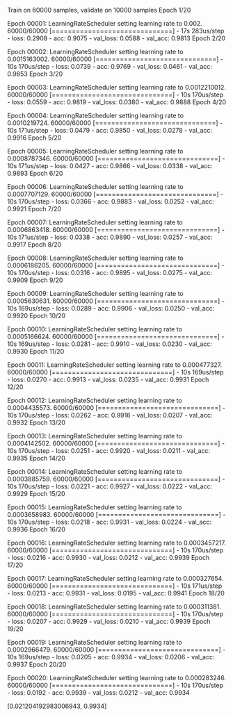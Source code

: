 Train on 60000 samples, validate on 10000 samples
Epoch 1/20

Epoch 00001: LearningRateScheduler setting learning rate to 0.002.
60000/60000 [==============================] - 17s 283us/step - loss: 0.2908 - acc: 0.9075 - val_loss: 0.0588 - val_acc: 0.9813
Epoch 2/20

Epoch 00002: LearningRateScheduler setting learning rate to 0.0015163002.
60000/60000 [==============================] - 10s 170us/step - loss: 0.0739 - acc: 0.9769 - val_loss: 0.0461 - val_acc: 0.9853
Epoch 3/20

Epoch 00003: LearningRateScheduler setting learning rate to 0.0012210012.
60000/60000 [==============================] - 10s 170us/step - loss: 0.0559 - acc: 0.9819 - val_loss: 0.0380 - val_acc: 0.9888
Epoch 4/20

Epoch 00004: LearningRateScheduler setting learning rate to 0.0010219724.
60000/60000 [==============================] - 10s 171us/step - loss: 0.0479 - acc: 0.9850 - val_loss: 0.0278 - val_acc: 0.9916
Epoch 5/20

Epoch 00005: LearningRateScheduler setting learning rate to 0.0008787346.
60000/60000 [==============================] - 10s 171us/step - loss: 0.0427 - acc: 0.9866 - val_loss: 0.0338 - val_acc: 0.9893
Epoch 6/20

Epoch 00006: LearningRateScheduler setting learning rate to 0.0007707129.
60000/60000 [==============================] - 10s 170us/step - loss: 0.0366 - acc: 0.9883 - val_loss: 0.0252 - val_acc: 0.9921
Epoch 7/20

Epoch 00007: LearningRateScheduler setting learning rate to 0.0006863418.
60000/60000 [==============================] - 10s 171us/step - loss: 0.0338 - acc: 0.9890 - val_loss: 0.0257 - val_acc: 0.9917
Epoch 8/20

Epoch 00008: LearningRateScheduler setting learning rate to 0.0006186205.
60000/60000 [==============================] - 10s 170us/step - loss: 0.0316 - acc: 0.9895 - val_loss: 0.0275 - val_acc: 0.9909
Epoch 9/20

Epoch 00009: LearningRateScheduler setting learning rate to 0.0005630631.
60000/60000 [==============================] - 10s 169us/step - loss: 0.0289 - acc: 0.9906 - val_loss: 0.0250 - val_acc: 0.9920
Epoch 10/20

Epoch 00010: LearningRateScheduler setting learning rate to 0.0005166624.
60000/60000 [==============================] - 10s 169us/step - loss: 0.0281 - acc: 0.9910 - val_loss: 0.0230 - val_acc: 0.9930
Epoch 11/20

Epoch 00011: LearningRateScheduler setting learning rate to 0.000477327.
60000/60000 [==============================] - 10s 169us/step - loss: 0.0270 - acc: 0.9913 - val_loss: 0.0235 - val_acc: 0.9931
Epoch 12/20

Epoch 00012: LearningRateScheduler setting learning rate to 0.0004435573.
60000/60000 [==============================] - 10s 170us/step - loss: 0.0262 - acc: 0.9916 - val_loss: 0.0207 - val_acc: 0.9932
Epoch 13/20

Epoch 00013: LearningRateScheduler setting learning rate to 0.0004142502.
60000/60000 [==============================] - 10s 170us/step - loss: 0.0251 - acc: 0.9920 - val_loss: 0.0211 - val_acc: 0.9935
Epoch 14/20

Epoch 00014: LearningRateScheduler setting learning rate to 0.0003885759.
60000/60000 [==============================] - 10s 170us/step - loss: 0.0221 - acc: 0.9927 - val_loss: 0.0222 - val_acc: 0.9929
Epoch 15/20

Epoch 00015: LearningRateScheduler setting learning rate to 0.0003658983.
60000/60000 [==============================] - 10s 170us/step - loss: 0.0218 - acc: 0.9931 - val_loss: 0.0224 - val_acc: 0.9936
Epoch 16/20

Epoch 00016: LearningRateScheduler setting learning rate to 0.0003457217.
60000/60000 [==============================] - 10s 170us/step - loss: 0.0216 - acc: 0.9930 - val_loss: 0.0212 - val_acc: 0.9939
Epoch 17/20

Epoch 00017: LearningRateScheduler setting learning rate to 0.000327654.
60000/60000 [==============================] - 10s 171us/step - loss: 0.0213 - acc: 0.9931 - val_loss: 0.0195 - val_acc: 0.9941
Epoch 18/20

Epoch 00018: LearningRateScheduler setting learning rate to 0.000311381.
60000/60000 [==============================] - 10s 170us/step - loss: 0.0207 - acc: 0.9929 - val_loss: 0.0210 - val_acc: 0.9939
Epoch 19/20

Epoch 00019: LearningRateScheduler setting learning rate to 0.0002966479.
60000/60000 [==============================] - 10s 169us/step - loss: 0.0205 - acc: 0.9934 - val_loss: 0.0206 - val_acc: 0.9937
Epoch 20/20

Epoch 00020: LearningRateScheduler setting learning rate to 0.000283246.
60000/60000 [==============================] - 10s 170us/step - loss: 0.0192 - acc: 0.9939 - val_loss: 0.0212 - val_acc: 0.9934



[0.021204192983006943, 0.9934]


